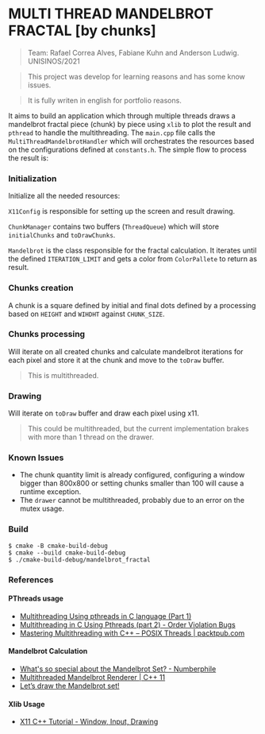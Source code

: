 # MULTI THREAD MANDELBROT FRACTAL [by chunks]
> Team: Rafael Correa Alves, Fabiane Kuhn and Anderson Ludwig. UNISINOS/2021

> This project was develop for learning reasons and has some know issues.

> It is fully writen in english for portfolio reasons.

It aims to build an application which through multiple threads draws a mandelbrot fractal piece (chunk) by piece using `xlib` to plot the result and `pthread` to handle the multithreading.
The `main.cpp` file calls the `MultiThreadMandelbrotHandler` which will orchestrates the resources based on the configurations defined at `constants.h`.
The simple flow to process the result is:
### Initialization
   Initialize all the needed resources:

   `X11Config` is responsible for setting up the screen and result drawing.

   `ChunkManager` contains two buffers (`ThreadQueue`) which will store `initialChunks` and `toDrawChunks`.

   `Mandelbrot` is the class responsible for the fractal calculation. It iterates until the defined `ITERATION_LIMIT` and gets a color from `ColorPallete` to return as result.
### Chunks creation
   A chunk is a square defined by initial and final dots defined by a processing based on `HEIGHT` and `WIHDHT` against `CHUNK_SIZE`.
### Chunks processing
   Will iterate on all created chunks and calculate mandelbrot iterations for each pixel and store it at the chunk and move to the `toDraw` buffer.
   > This is multithreaded.
### Drawing
   Will iterate on `toDraw` buffer and draw each pixel using x11.
   > This could be multithreaded, but the current implementation brakes with more than 1 thread on the drawer.

### Known Issues
- The chunk quantity limit is already configured, configuring a window bigger than 800x800 or setting chunks smaller than 100 will cause a runtime exception.
- The `drawer` cannot be multithreaded, probably due to an error on the mutex usage.

### Build

```shell
$ cmake -B cmake-build-debug
$ cmake --build cmake-build-debug
$ ./cmake-build-debug/mandelbrot_fractal 
```

### References
#### PThreads usage
- [Multithreading Using pthreads in C language (Part 1)](https://www.youtube.com/watch?v=qPhP86HIXgg)
- [Multithreading in C Using Pthreads (part 2) - Order Violation Bugs](https://www.youtube.com/watch?v=zw8cNzX5ICc)
- [Mastering Multithreading with C++ – POSIX Threads | packtpub.com](https://www.youtube.com/watch?v=QMNtAFZtFMA)

#### Mandelbrot Calculation
- [What's so special about the Mandelbrot Set? - Numberphile](https://www.youtube.com/watch?v=FFftmWSzgmk)
- [Multithreaded Mandelbrot Renderer | C++ 11](https://www.youtube.com/watch?v=JZFOifMp6kw)
- [Let’s draw the Mandelbrot set!](https://jonisalonen.com/2013/lets-draw-the-mandelbrot-set/)

#### Xlib Usage
- [X11 C++ Tutorial - Window, Input, Drawing](https://www.youtube.com/watch?v=qZmJwk2xrJ0)

